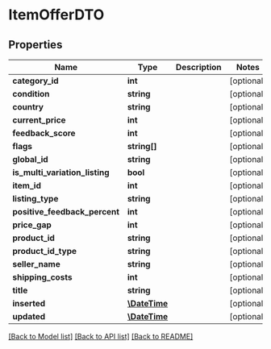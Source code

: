 # ItemOfferDTO

## Properties
Name | Type | Description | Notes
------------ | ------------- | ------------- | -------------
**category_id** | **int** |  | [optional] 
**condition** | **string** |  | [optional] 
**country** | **string** |  | [optional] 
**current_price** | **int** |  | [optional] 
**feedback_score** | **int** |  | [optional] 
**flags** | **string[]** |  | [optional] 
**global_id** | **string** |  | [optional] 
**is_multi_variation_listing** | **bool** |  | [optional] 
**item_id** | **int** |  | [optional] 
**listing_type** | **string** |  | [optional] 
**positive_feedback_percent** | **int** |  | [optional] 
**price_gap** | **int** |  | [optional] 
**product_id** | **string** |  | [optional] 
**product_id_type** | **string** |  | [optional] 
**seller_name** | **string** |  | [optional] 
**shipping_costs** | **int** |  | [optional] 
**title** | **string** |  | [optional] 
**inserted** | [**\DateTime**](\DateTime.md) |  | [optional] 
**updated** | [**\DateTime**](\DateTime.md) |  | [optional] 

[[Back to Model list]](../README.md#documentation-for-models) [[Back to API list]](../README.md#documentation-for-api-endpoints) [[Back to README]](../README.md)



